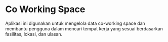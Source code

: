 # Co Working Space
Aplikasi ini digunakan untuk mengelola data co-working space dan membantu pengguna dalam mencari tempat kerja yang sesuai berdasarkan fasilitas, lokasi, dan ulasan.
